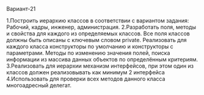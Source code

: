Вариант-21

1.Построить иерархию классов в соответствии с вариантом задания: Рабочий, кадры, инженер, администрация. 2.Разработать поля, методы и свойства для каждого из определяемых классов. Все поля классов должны быть описаны с ключевым словом private. Реализовать для каждого класса конструкторы по умолчанию и конструкторы с параметрами. Методы по изменению значения полей, поиска информации из массива данных объектов по определённым критериям. 3.Реализовать для иерархии механизм интерфейсов, при этом один из классов должен реализовывать как минимум 2 интерфейса 4.Использовать для проверки всех методов данного класса многоадресный делегат.
